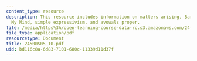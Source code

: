```yaml
---
content_type: resource
description: This resource includes information on matters arising, Bar-On?s Speaking
  My Mind, simple expressivism, and avowals proper.
file: /media/https%3A/open-learning-course-data-rc.s3.amazonaws.com/24-500-topics-in-philosophy-of-mind-self-knowledge-spring-2005/bd116c8a6d837101680c11339d11d37f_24500S05_10.pdf
file_type: application/pdf
resourcetype: Document
title: 24500S05_10.pdf
uid: bd116c8a-6d83-7101-680c-11339d11d37f
---
```

